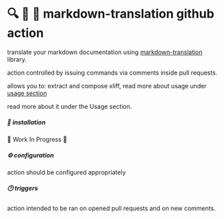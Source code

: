 # 🔍 📝 🤖 markdown-translation github action

translate your markdown documentation using [markdown-translation](https://github.com/diplodoc-platform/markdown-translation) library.

action controlled by issuing commands via comments inside pull requests.

allows you to: extract and compose xliff, read more about usage under [usage section](#-usage)

read more about it under the Usage section.

##### 🔧 installation

🚧 Work In Progress 🚧

##### ⚙️ configuration

action should be configured appropriately

##### 🕑 triggers

action intended to be ran on opened pull requests and on new comments.
